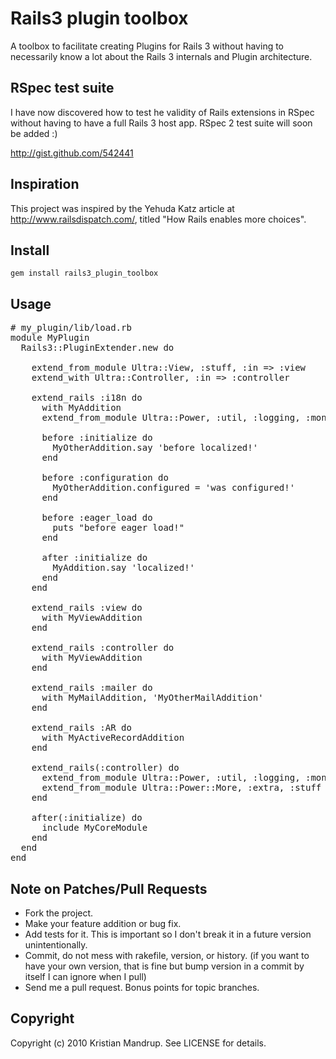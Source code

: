 # Rails3 plugin toolbox

A toolbox to facilitate creating Plugins for Rails 3 without having to necessarily know a lot about the Rails 3 internals and Plugin architecture.   

## RSpec test suite

I have now discovered how to test he validity of Rails extensions in RSpec without having to have a full Rails 3 host app.
RSpec 2 test suite will soon be added :)

http://gist.github.com/542441

## Inspiration

This project was inspired by the Yehuda Katz article at http://www.railsdispatch.com/, titled "How Rails enables more choices".

## Install

<code>gem install rails3_plugin_toolbox</code>

## Usage

<pre>
# my_plugin/lib/load.rb
module MyPlugin
  Rails3::PluginExtender.new do
  
    extend_from_module Ultra::View, :stuff, :in => :view 
    extend_with Ultra::Controller, :in => :controller
  
    extend_rails :i18n do
      with MyAddition
      extend_from_module Ultra::Power, :util, :logging, :monitor

      before :initialize do
        MyOtherAddition.say 'before localized!'
      end      

      before :configuration do
        MyOtherAddition.configured = 'was configured!'      
      end

      before :eager_load do
        puts "before eager load!"
      end

      after :initialize do
        MyAddition.say 'localized!'
      end      
    end

    extend_rails :view do
      with MyViewAddition
    end

    extend_rails :controller do
      with MyViewAddition
    end

    extend_rails :mailer do
      with MyMailAddition, 'MyOtherMailAddition'
    end

    extend_rails :AR do
      with MyActiveRecordAddition
    end

    extend_rails(:controller) do
      extend_from_module Ultra::Power, :util, :logging, :monitor
      extend_from_module Ultra::Power::More, :extra, :stuff
    end  
    
    after(:initialize) do
      include MyCoreModule
    end    
  end
end  
</pre>


## Note on Patches/Pull Requests
 
* Fork the project.
* Make your feature addition or bug fix.
* Add tests for it. This is important so I don't break it in a
  future version unintentionally.
* Commit, do not mess with rakefile, version, or history.
  (if you want to have your own version, that is fine but bump version in a commit by itself I can ignore when I pull)
* Send me a pull request. Bonus points for topic branches.

## Copyright

Copyright (c) 2010 Kristian Mandrup. See LICENSE for details.
